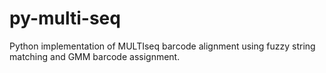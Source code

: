 # py-multi-seq
Python implementation of MULTIseq barcode alignment using fuzzy string matching and GMM barcode assignment.
